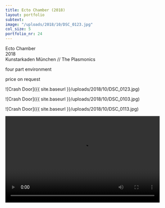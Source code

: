 ```yaml
---
title: Ecto Chamber (2018)
layout: portfolio
subtext: 
image: "/uploads/2018/10/DSC_0123.jpg"
col_size: 5
portfolio_nr: 24
---
```


Ecto Chamber  
2018  
Kunstarkaden München // The Plasmonics

four part environment

price on request

![Crash Door]({{ site.baseurl }}/uploads/2018/10/DSC_0123.jpg)

![Crash Door]({{ site.baseurl }}/uploads/2018/10/DSC_0103.jpg)

![Crash Door]({{ site.baseurl }}/uploads/2018/10/DSC_0113.jpg)

<div style="width: 480px;" class="wp-video"><video class="wp-video-shortcode" id="video-1025-1" width="480" height="270" preload="metadata" controls="controls"><source type="video/mp4" src="/uploads/2018/10/plasmonics2.m4v?_=1">[/uploads/2018/10/plasmonics2.m4v]({{ site.baseurl }}/uploads/2018/10/plasmonics2.m4v)</video></div>